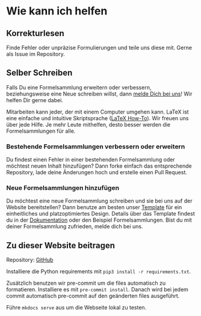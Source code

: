 # Wie kann ich helfen

## Korrekturlesen

Finde Fehler oder unpräzise Formulierungen und teile uns diese mit. Gerne als Issue im Repository.

## Selber Schreiben

Falls Du eine Formelsammlung erweitern oder verbessern, beziehungsweise eine Neue schreiben willst, dann [melde Dich bei uns](https://github.com/latex4ei/Allgemein/issues)! Wir helfen Dir gerne dabei.

Mitarbeiten kann jeder, der mit einem Computer umgehen kann. LaTeX ist eine einfache und intuitive Skriptsprache ([LaTeX How-To](https://www.ph.tum.de/academics/org/labs/ap/ap1/LaTeX-Handout.pdf)). Wir freuen uns über jede Hilfe. Je mehr Leute mithelfen, desto besser werden die Formelsammlungen für alle.

### Bestehende Formelsammlungen verbessern oder erweitern

Du findest einen Fehler in einer bestehenden Formelsammlung oder möchtest neuen Inhalt hinzufügen? Dann forke einfach das entsprechende Repository, lade deine Änderungen hoch und erstelle einen Pull Request.

### Neue Formelsammlungen hinzufügen

Du möchtest eine neue Formelsammlung schreiben und sie bei uns auf der Website bereitstellen? Dann benutze am besten unser [Template](https://github.com/latex4ei/CheatsheetTemplate) für ein einheitliches und platzoptimiertes Design. Details über das Template findest du in der [Dokumentation](https://github.com/latex4ei/latex4ei-packages/tree/gh-pages) oder den Beispiel Formelsammlungen. Bist du mit deiner Formelsammlung zufrieden, melde dich bei uns.

## Zu dieser Website beitragen

Repository: [GitHub](https://github.com/latex4ei/Allgemein)

Installiere die Python requirements mit `pip3 install -r requirements.txt`.

Zusätzlich benutzen wir pre-commit um die files automatisch zu formatieren.
Installiere es mit `pre-commit install`.
Danach wird bei jedem commit automatisch pre-commit auf den geänderten files ausgeführt.

Führe `mkdocs serve` aus um die Webseite lokal zu testen.

